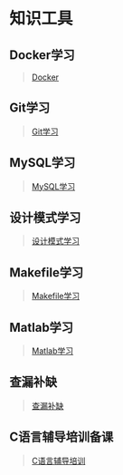 # 知识工具

## Docker学习
> [Docker](./Docker/index.md)

## Git学习
> [Git学习](01Git学习.md)

## MySQL学习
> [MySQL学习](./Database/index.md)

## 设计模式学习
> [设计模式学习](./03设计模式/index.md )

## Makefile学习
> [Makefile学习](02Makefile.md )

## Matlab学习
> [Matlab学习](./Matlab/index.md)

## 查漏补缺
> [查漏补缺](./Fix/index.md)

## C语言辅导培训备课

> [C语言辅导培训](./大二C语言加强培训/index.md)
